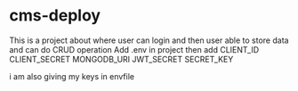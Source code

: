 # cms-deploy
This is a project about where user can login and then user able to store data and can do CRUD operation
Add .env in project then add CLIENT_ID
CLIENT_SECRET
MONGODB_URI
JWT_SECRET
SECRET_KEY

i am also giving my keys in envfile
